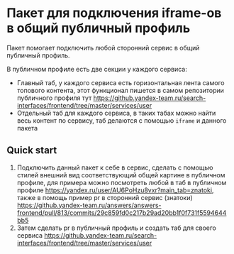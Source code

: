 # Пакет для подключения iframe-ов в общий публичный профиль

Пакет помогает подключить любой сторонний сервис в общий публичный профиль.
 
В публичном профиле есть две секции у каждого сервиса:
- Главный таб, у каждого сервиса есть горизонтальная лента самого топового контента, этот функционал пишется в самом репозитории публичного профиля тут https://github.yandex-team.ru/search-interfaces/frontend/tree/master/services/user
- Отдельный таб для каждого сервиса, в таких табах можно найти весь контент по сервису, таб делаются с помощью `iframe` и данного пакета

## Quick start

1. Подключить данный пакет к себе в сервис, сделать с помощью стилей внешний вид соответствующий общей картине в публичном профиле, для примера можно посмотреть любой в таб в публичном профиле https://yandex.ru/user/AU6PoHzu8vxr?main_tab=znatoki, также в помощь пример pr в сторонний сервис (знатоки) https://github.yandex-team.ru/answers/answers-frontend/pull/813/commits/29c859fd0c217b29ad20bb1f0f731f5594644bb5
2. Затем сделать pr в публичный профиль и создать таб для своего сервиса https://github.yandex-team.ru/search-interfaces/frontend/tree/master/services/user




